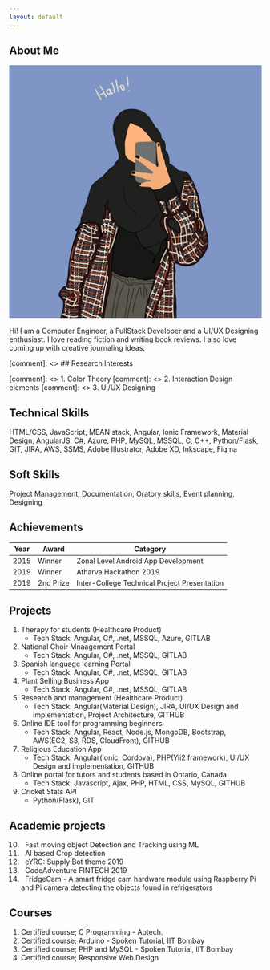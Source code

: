 ```yaml
---
layout: default
---
```


## About Me

<img class="profile-picture" src="IMG_0034.PNG">

Hi! I am a Computer Engineer, a FullStack Developer and a UI/UX Designing enthusiast. I love reading fiction and writing book reviews. I also love coming up with creative journaling ideas.


[comment]: <> ## Research Interests

[comment]: <> 1. Color Theory
[comment]: <> 2. Interaction Design elements
[comment]: <> 3. UI/UX Designing

## Technical Skills

HTML/CSS, JavaScript, MEAN stack, Angular, Ionic Framework, Material Design, AngularJS, C#, Azure, PHP, MySQL, MSSQL, C, C++, Python/Flask, GIT, JIRA, AWS, SSMS, Adobe Illustrator, Adobe XD, Inkscape, Figma

## Soft Skills

Project Management, Documentation, Oratory skills, Event planning, Designing


## Achievements

Year  | Award  | Category
----- | ------ | --------
2015  | Winner | Zonal Level Android App Development 
2019  | Winner | Atharva Hackathon 2019
2019  | 2nd Prize | Inter-College Technical Project Presentation 


## Projects

1. Therapy for students (Healthcare Product)
    - Tech Stack: Angular, C#, .net, MSSQL, Azure, GITLAB
2. National Choir Mnaagement Portal
    - Tech Stack: Angular, C#, .net, MSSQL, GITLAB
3. Spanish language learning Portal
    - Tech Stack: Angular, C#, .net, MSSQL, GITLAB
4. Plant Selling Business App
    - Tech Stack: Angular, C#, .net, MSSQL, GITLAB
5. Research and management (Healthcare Product)
    - Tech Stack: Angular(Material Design), JIRA, UI/UX Design and implementation, Project Architecture, GITHUB
6. Online IDE tool for programming beginners 
    - Tech Stack: Angular, React, Node.js, MongoDB, Bootstrap, AWS(EC2, S3, RDS, CloudFront), GITHUB
7. Religious Education App
    - Tech Stack: Angular(Ionic, Cordova), PHP(Yii2 framework), UI/UX Design and implementation, GITHUB
8. Online portal for tutors and students based in Ontario, Canada
    - Tech Stack: Javascript, Ajax, PHP, HTML, CSS, MySQL, GITHUB
9. Cricket Stats API
    - Python(Flask), GIT

## Academic projects

10. &nbsp; Fast moving object Detection and Tracking using ML
11. &nbsp; AI based Crop detection 
12. &nbsp; eYRC: Supply Bot theme 2019
13. &nbsp; CodeAdventure FINTECH 2019
14. &nbsp; FridgeCam - A smart fridge cam hardware module using Raspberry Pi and Pi camera detecting the objects found in refrigerators


## Courses

1. Certified course; C Programming - Aptech.
2. Certified course; Arduino - Spoken Tutorial, 
IIT Bombay
3. Certified course; PHP and MySQL - Spoken Tutorial, IIT Bombay
4. Certified course; Responsive Web Design

